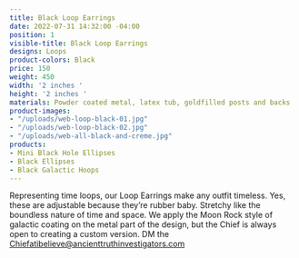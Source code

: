 ```yaml
---
title: Black Loop Earrings
date: 2022-07-31 14:32:00 -04:00
position: 1
visible-title: Black Loop Earrings
designs: Loops
product-colors: Black
price: 150
weight: 450
width: '2 inches '
height: '2 inches '
materials: Powder coated metal, latex tub, goldfilled posts and backs
product-images:
- "/uploads/web-loop-black-01.jpg"
- "/uploads/web-loop-black-02.jpg"
- "/uploads/web-all-black-and-creme.jpg"
products:
- Mini Black Hole Ellipses
- Black Ellipses
- Black Galactic Hoops
---
```


Representing time loops, our Loop Earrings make any outfit timeless. Yes, these are adjustable because they’re rubber baby. Stretchy like the boundless nature of time and space. We apply the Moon Rock style of galactic coating on the metal part of the design, but the Chief is always open to creating a custom version. DM the Chiefatibelieve@ancienttruthinvestigators.com